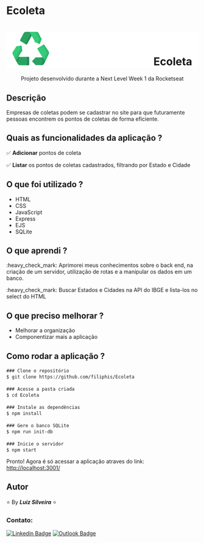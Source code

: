 # Ecoleta

<h1 align="center" style="background-color: white;"><img src=".github/teste.svg" alt="Ecoleta"> Ecoleta</h1>

<!-- ![ezgif com-gif-maker (1)](https://user-images.githubusercontent.com/13370451/174902862-34808dd0-5086-4385-90e1-f825ecfb6621.gif) -->

<p align="center">Projeto desenvolvido durante a Next Level Week 1 da Rocketseat</p>

## Descrição

<p>Empresas de coletas podem se cadastrar no site para que futuramente pessoas encontrem os pontos de coletas de forma eficiente. </p>

## Quais as funcionalidades da aplicação ?

:white_check_mark: **Adicionar** pontos de coleta

:white_check_mark: **Listar** os pontos de coletas cadastrados, filtrando por Estado e Cidade

## O que foi utilizado ?

- HTML
- CSS
- JavaScript
- Express
- EJS
- SQLite

## O que aprendi ?

<p>:heavy_check_mark: Aprimorei meus conhecimentos sobre o back end, na criação de um servidor, utilização de rotas e a manipular os dados em um banco.</p>
<p>:heavy_check_mark: Buscar Estados e Cidades na API do IBGE e lista-los no select do HTML</p>

## O que preciso melhorar ?

- Melhorar a organização
- Componentizar mais a aplicação

## Como rodar a aplicação ?

```
### Clone o repositório
$ git clone https://github.com/filiphis/Ecoleta

### Acesse a pasta criada
$ cd Ecoleta

### Instale as dependências
$ npm install

### Gere o banco SQLite
$ npm run init-db

### Inicie o servidor
$ npm start
```

<p>
Pronto! Agora é só acessar a aplicação atraves do link: <a href="http://localhost:3001/" target="_blank">http://localhost:3001/</a>
</p>

## Autor

:star: By **_Luiz Silveira_** :star:

### Contato:

[![Linkedin Badge](https://img.shields.io/badge/-Luiz-blue?style=flat-square&logo=Linkedin&logoColor=white&link=https://www.linkedin.com/in/luiz-silveira-front-end/)](https://www.linkedin.com/in/luiz-silveira-front-end/) [![Outlook Badge](https://img.shields.io/badge/-l.filiphis@hotmail.com-blue?style=flat-square&logo=microsoft-outlook&logoColor=white&link=mailto:l.filiphis@hotmail.com)](mailto:l.filiphis@hotmail)
